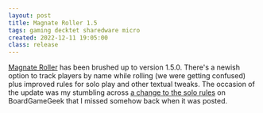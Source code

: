 ```yaml
---
layout: post
title: Magnate Roller 1.5
tags: gaming decktet sharedware micro
created: 2022-12-11 19:05:00
class: release
---
```

[Magnate Roller](/games/decktet/magnate/) has been brushed up to version 1.5.0.  There's a newish option to track players by name while rolling (we were getting confused) plus improved rules for solo play and other textual tweaks.  The occasion of the update was my stumbling across [a change to the solo rules](https://boardgamegeek.com/thread/2332690/article/33719379#33719379) on BoardGameGeek that I missed somehow back when it was posted.
